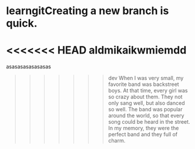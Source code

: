 # learngitCreating a new branch is quick.
<<<<<<< HEAD
aldmikaikwmiemdd
=======
asasasasasasasas
>>>>>>> dev
When I was very small, my favorite band was backstreet boys. At that time, every girl was so crazy about them. They not only sang well, but also danced so well. The band was popular around the world, so that every song could be heard in the street. In my memory, they were the perfect band and they full of charm. 
